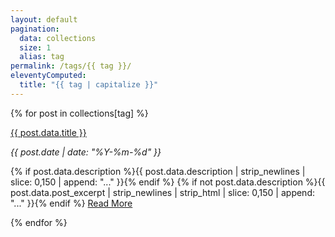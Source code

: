 ```yaml
---
layout: default
pagination:
  data: collections
  size: 1
  alias: tag
permalink: /tags/{{ tag }}/
eleventyComputed:
  title: "{{ tag | capitalize }}"
---
```


{% for post in collections[tag] %}

<div class="py-5">
  <p>
    <span class="text-xl font-bold hover:underline"><a class="urls" href="{{ post.url }}">{{ post.data.title }}</a></span>
  </p>
  <em class="text-gray">{{ post.date | date: "%Y-%m-%d" }}</em>
  <p class="mt-4 text-gray">  
    {% if post.data.description %}{{ post.data.description | strip_newlines | slice: 0,150 | append: "..." }}{% endif %}
    {% if not post.data.description %}{{ post.data.post_excerpt | strip_newlines | strip_html | slice: 0,150 | append: "..." }}{% endif %}    
    <span class="hover:underline text-indigo-500"><a class="urls" href="{{ post.url }}">Read More</a></span>
  </p>
</div>
{% endfor %}

